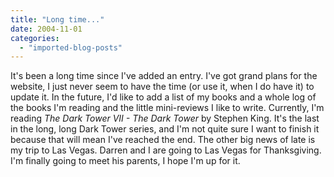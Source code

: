 ```yaml
---
title: "Long time..."
date: 2004-11-01
categories: 
  - "imported-blog-posts"
---
```


It's been a long time since I've added an entry. I've got grand plans for the website, I just never seem to have the time (or use it, when I do have it) to update it. In the future, I'd like to add a list of my books and a whole log of the books I'm reading and the little mini-reviews I like to write. Currently, I'm reading _The Dark Tower VII - The Dark Tower_ by Stephen King. It's the last in the long, long Dark Tower series, and I'm not quite sure I want to finish it because that will mean I've reached the end. The other big news of late is my trip to Las Vegas. Darren and I are going to Las Vegas for Thanksgiving. I'm finally going to meet his parents, I hope I'm up for it.
